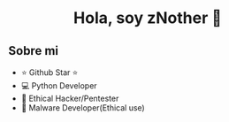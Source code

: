 <div align="center">
<h1 align="center">Hola, soy zNother 👋</h1>
</div>

## Sobre mi

- ⭐ Github Star ⭐ 
- 💻 Python Developer
- 🔴 Ethical Hacker/Pentester
- 👿 Malware Developer(Ethical use)
<br>

